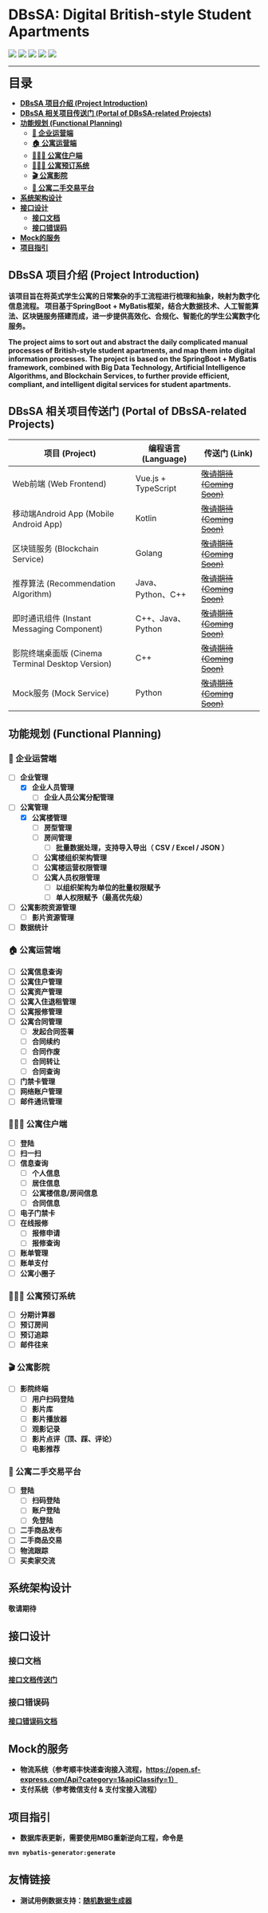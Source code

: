 # DBsSA: Digital British-style Student Apartments

![](https://img.shields.io/badge/language-Java-orange.svg)
![](https://img.shields.io/badge/backend_frame-Spring_Boot-6db33f.svg)
![](https://img.shields.io/badge/ORM-MyBatis-red.svg)
![](https://img.shields.io/badge/deploy-Docker-blue.svg)
![](https://img.shields.io/badge/license-Apache_2.0-green.svg)

---

<font size="5"><strong>目录<strong></font>

- [DBsSA 项目介绍 (Project Introduction)](#dbssa-项目介绍-project-introduction)
- [DBsSA 相关项目传送门 (Portal of DBsSA-related Projects)](#dbssa-相关项目传送门-portal-of-dbssa-related-projects)
- [功能规划 (Functional Planning)](#功能规划-functional-planning)
    - [🏢 企业运营端](#-企业运营端)
    - [🏠 公寓运营端](#-公寓运营端)
    - [👨🏻‍🎓 公寓住户端](#-公寓住户端)
    - [🧑🏻‍💻 公寓预订系统](#-公寓预订系统)
    - [🎬 公寓影院](#-公寓影院)
    - [🏬 公寓二手交易平台](#-公寓二手交易平台)
- [系统架构设计](#系统架构设计)
- [接口设计](#接口设计)
    - [接口文档](#接口文档)
    - [接口错误码](#接口错误码)
- [Mock的服务](#mock的服务)
- [项目指引](#项目指引)

## DBsSA 项目介绍 (Project Introduction)

该项目旨在将英式学生公寓的日常繁杂的手工流程进行梳理和抽象，映射为数字化信息流程。 项目基于SpringBoot +
MyBatis框架，结合大数据技术、人工智能算法、区块链服务搭建而成，进一步提供高效化、合规化、智能化的学生公寓数字化服务。

The project aims to sort out and abstract the daily complicated manual processes of British-style student apartments,
and map them into digital information processes. The project is based on the SpringBoot + MyBatis framework, combined
with Big Data Technology, Artificial Intelligence Algorithms, and Blockchain Services, to further provide efficient,
compliant, and intelligent digital services for student apartments.

## DBsSA 相关项目传送门 (Portal of DBsSA-related Projects)

| 项目 (Project) | 编程语言 (Language) | 传送门 (Link) |
| --- | --- | --- |
| Web前端 (Web Frontend) | Vue.js + TypeScript | [~~敬请期待 (Coming Soon)~~]() |
| 移动端Android App (Mobile Android App) | Kotlin | [~~敬请期待 (Coming Soon)~~]() |
| 区块链服务 (Blockchain Service) | Golang | [~~敬请期待 (Coming Soon)~~]() |
| 推荐算法 (Recommendation Algorithm) | Java、Python、C++ | [~~敬请期待 (Coming Soon)~~]() |
| 即时通讯组件 (Instant Messaging Component) | C++、Java、Python | [~~敬请期待 (Coming Soon)~~]() |
| 影院终端桌面版 (Cinema Terminal Desktop Version) | C++ | [~~敬请期待 (Coming Soon)~~]() |
| Mock服务 (Mock Service) | Python | [~~敬请期待 (Coming Soon)~~]() |

## 功能规划 (Functional Planning)

### 🏢 企业运营端

- [ ] 企业管理
    - [x] 企业人员管理
        - [ ] 企业人员公寓分配管理
- [ ] 公寓管理
    - [x] 公寓楼管理
        - [ ] 房型管理
        - [ ] 房间管理
            - [ ] 批量数据处理，支持导入导出（ CSV / Excel / JSON ）
        - [ ] 公寓楼组织架构管理
        - [ ] 公寓楼运营权限管理
        - [ ] 公寓人员权限管理
            - [ ] 以组织架构为单位的批量权限赋予
            - [ ] 单人权限赋予（最高优先级）
- [ ] 公寓影院资源管理
    - [ ] 影片资源管理
- [ ] 数据统计

### 🏠 公寓运营端

- [ ] 公寓信息查询
- [ ] 公寓住户管理
- [ ] 公寓资产管理
- [ ] 公寓入住退租管理
- [ ] 公寓报修管理
- [ ] 公寓合同管理
    - [ ] 发起合同签署
    - [ ] 合同续约
    - [ ] 合同作废
    - [ ] 合同转让
    - [ ] 合同查询
- [ ] 门禁卡管理
- [ ] 网络账户管理
- [ ] 邮件通讯管理

### 👨🏻‍🎓 公寓住户端

- [ ] 登陆
- [ ] 扫一扫
- [ ] 信息查询
    - [ ] 个人信息
    - [ ] 居住信息
    - [ ] 公寓楼信息/房间信息
    - [ ] 合同信息
- [ ] 电子门禁卡
- [ ] 在线报修
    - [ ] 报修申请
    - [ ] 报修查询
- [ ] 账单管理
- [ ] 账单支付
- [ ] 公寓小圈子

### 🧑🏻‍💻 公寓预订系统

- [ ] 分期计算器
- [ ] 预订房间
- [ ] 预订追踪
- [ ] 邮件往来

### 🎬 公寓影院

- [ ] 影院终端
    - [ ] 用户扫码登陆
    - [ ] 影片库
    - [ ] 影片播放器
    - [ ] 观影记录
    - [ ] 影片点评（顶、踩、评论）
    - [ ] 电影推荐

### 🏬 公寓二手交易平台

- [ ] 登陆
    - [ ] 扫码登陆
    - [ ] 账户登陆
    - [ ] 免登陆
- [ ] 二手商品发布
- [ ] 二手商品交易
- [ ] 物流跟踪
- [ ] 买卖家交流

## 系统架构设计

敬请期待

## 接口设计

### 接口文档

[接口文档传送门](docs/api/README.md)

### 接口错误码

[接口错误码文档](docs/api_error_code/README.md)

## Mock的服务

* 物流系统（参考顺丰快递查询接入流程，https://open.sf-express.com/Api?category=1&apiClassify=1）
* 支付系统（参考微信支付 & 支付宝接入流程）

## 项目指引

* 数据库表更新，需要使用MBG重新逆向工程，命令是

```bash
mvn mybatis-generator:generate
```

## 友情链接
* 测试用例数据支持：[随机数据生成器](https://github.com/yindz/common-random)